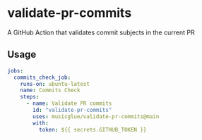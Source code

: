 # validate-pr-commits

A GitHub Action that validates commit subjects in the current PR

## Usage

```yaml
jobs:
  commits_check_job:
    runs-on: ubuntu-latest
    name: Commits Check
    steps:
      - name: Validate PR commits
        id: "validate-pr-commits"
        uses: musicglue/validate-pr-commits@main
        with:
          token: ${{ secrets.GITHUB_TOKEN }}
```
